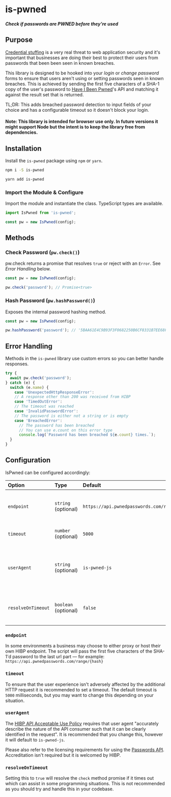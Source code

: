 # is-pwned

##### Check if passwords are PWNED before they're used

## Purpose

[Credential stuffing](https://www.owasp.org/index.php/Credential_stuffing) is a very real threat to web application security and it's important that businesses are doing their best to protect their users from passwords that been been seen in known breaches.

This library is designed to be hooked into your _login_ or _change password_ forms to ensure that users aren't using or setting passwords seen in known breaches. This is achieved by sending the first five characters of a SHA-1 copy of the user's password to [Have I Been Pwned](https://haveibeenpwned.com/API/v2)'s API and matching it against the result set that is returned.

TL;DR: This adds breached password detection to input fields of your choice and has a configurable timeout so it doesn't block your login.

#### Note: This library is intended for browser use only. In future versions it might support Node but the intent is to keep the library free from dependencies.

## Installation

Install the `is-pwned` package using `npm` or `yarn`.

```bash
npm i -S is-pwned
```

```bash
yarn add is-pwned
```

### Import the Module & Configure

Import the module and instantiate the class. TypeScript types are available.

```typescript
import IsPwned from 'is-pwned';

const pw = new IsPwned(config);
```

## Methods

### Check Password (`pw.check()`)

pw.check returns a promise that resolves `true` or reject with an `Error`. See _Error Handling_ below.

```typescript
const pw = new IsPwned(config);

pw.check('password'); // Promise<true>
```

### Hash Password (`pw.hashPassword()`)

Exposes the internal password hashing method.

```typescript
const pw = new IsPwned(config);

pw.hashPassword('password'); // '5BAA61E4C9B93F3F0682250B6CF8331B7EE68FD8'
```

## Error Handling

Methods in the `is-pwned` library use custom errors so you can better handle responses.

```typescript
try {
  await pw.check('password');
} catch (e) {
  switch (e.name) {
    case 'UnexpectedHttpResponseError':
    // A response other than 200 was received from HIBP
    case 'TimedOutError':
    // The timeout was reached
    case 'InvalidPasswordError':
    // The password is either not a string or is empty
    case 'BreachedError':
      // The password has been breached
      // You can use e.count on this error type
      console.log(`Password has been breached ${e.count} times.`);
  }
}
```

## Configuration

IsPwned can be configured accordingly:

| Option             | Type                 | Default                                 | Purpose                                         |
| :----------------- | :------------------- | :-------------------------------------- | :---------------------------------------------- |
| `endpoint`         | `string` (optional)  | `https://api.pwnedpasswords.com/range/` | Substitute the HIBP endpoit for your own.       |
| `timeout`          | `number` (optional)  | `5000`                                  | Timeout on the check.                           |
| `userAgent`        | `string` (optional)  | `is-pwned-js`                           | Change the UserAgent to represent your service. |
| `resolveOnTimeout` | `boolean` (optional) | `false`                                 | Resolve instead of erroring on timeout.         |

### `endpoint`

In some environments a business may choose to either proxy or host their own HIBP endpoint. The script will pass the first five characters of the SHA-1'd password to the last url part — for example: `https://api.pwnedpasswords.com/range/{hash}`

### `timeout`

To ensure that the user experience isn't adversely affected by the additional HTTP request it is recommended to set a timeout. The default timeout is `5000` milliseconds, but you may want to change this depending on your situation.

### `userAgent`

The [HIBP API Acceptable Use Policy](https://haveibeenpwned.com/API/v2#AcceptableUse) requires that user agent "accurately describe the nature of the API consumer such that it can be clearly identified in the request". It is recommended that you change this, however it will default to `is-pwned-js`.

Please also refer to the licensing requirements for using the [Passwords API](https://haveibeenpwned.com/API/v2#License). Accreditation isn't required but it is welcomed by HIBP.

### `resolveOnTimeout`

Setting this to `true` will resolve the `check` method promise if it times out which can assist in some programming situations. This is not recommended as you should try and handle this in your codebase.
